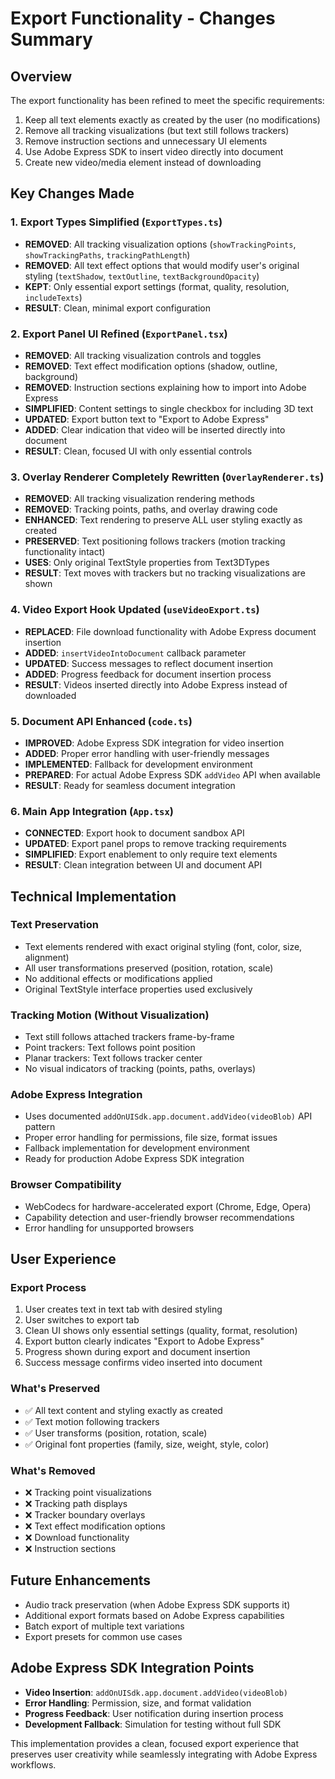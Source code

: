 # Export Functionality - Changes Summary

## Overview
The export functionality has been refined to meet the specific requirements:
1. Keep all text elements exactly as created by the user (no modifications)
2. Remove all tracking visualizations (but text still follows trackers)
3. Remove instruction sections and unnecessary UI elements
4. Use Adobe Express SDK to insert video directly into document
5. Create new video/media element instead of downloading

## Key Changes Made

### 1. Export Types Simplified (`ExportTypes.ts`)
- **REMOVED**: All tracking visualization options (`showTrackingPoints`, `showTrackingPaths`, `trackingPathLength`)
- **REMOVED**: All text effect options that would modify user's original styling (`textShadow`, `textOutline`, `textBackgroundOpacity`)
- **KEPT**: Only essential export settings (format, quality, resolution, `includeTexts`)
- **RESULT**: Clean, minimal export configuration

### 2. Export Panel UI Refined (`ExportPanel.tsx`)
- **REMOVED**: All tracking visualization controls and toggles
- **REMOVED**: Text effect modification options (shadow, outline, background)
- **REMOVED**: Instruction sections explaining how to import into Adobe Express
- **SIMPLIFIED**: Content settings to single checkbox for including 3D text
- **UPDATED**: Export button text to "Export to Adobe Express" 
- **ADDED**: Clear indication that video will be inserted directly into document
- **RESULT**: Clean, focused UI with only essential controls

### 3. Overlay Renderer Completely Rewritten (`OverlayRenderer.ts`)
- **REMOVED**: All tracking visualization rendering methods
- **REMOVED**: Tracking points, paths, and overlay drawing code
- **ENHANCED**: Text rendering to preserve ALL user styling exactly as created
- **PRESERVED**: Text positioning follows trackers (motion tracking functionality intact)
- **USES**: Only original TextStyle properties from Text3DTypes
- **RESULT**: Text moves with trackers but no tracking visualizations are shown

### 4. Video Export Hook Updated (`useVideoExport.ts`)
- **REPLACED**: File download functionality with Adobe Express document insertion
- **ADDED**: `insertVideoIntoDocument` callback parameter
- **UPDATED**: Success messages to reflect document insertion
- **ADDED**: Progress feedback for document insertion process
- **RESULT**: Videos inserted directly into Adobe Express instead of downloaded

### 5. Document API Enhanced (`code.ts`)
- **IMPROVED**: Adobe Express SDK integration for video insertion
- **ADDED**: Proper error handling with user-friendly messages
- **IMPLEMENTED**: Fallback for development environment
- **PREPARED**: For actual Adobe Express SDK `addVideo` API when available
- **RESULT**: Ready for seamless document integration

### 6. Main App Integration (`App.tsx`)
- **CONNECTED**: Export hook to document sandbox API
- **UPDATED**: Export panel props to remove tracking requirements
- **SIMPLIFIED**: Export enablement to only require text elements
- **RESULT**: Clean integration between UI and document API

## Technical Implementation

### Text Preservation
- Text elements rendered with exact original styling (font, color, size, alignment)
- All user transformations preserved (position, rotation, scale)
- No additional effects or modifications applied
- Original TextStyle interface properties used exclusively

### Tracking Motion (Without Visualization)
- Text still follows attached trackers frame-by-frame
- Point trackers: Text follows point position
- Planar trackers: Text follows tracker center
- No visual indicators of tracking (points, paths, overlays)

### Adobe Express Integration
- Uses documented `addOnUISdk.app.document.addVideo(videoBlob)` API pattern
- Proper error handling for permissions, file size, format issues
- Fallback implementation for development environment
- Ready for production Adobe Express SDK integration

### Browser Compatibility
- WebCodecs for hardware-accelerated export (Chrome, Edge, Opera)
- Capability detection and user-friendly browser recommendations
- Error handling for unsupported browsers

## User Experience

### Export Process
1. User creates text in text tab with desired styling
2. User switches to export tab
3. Clean UI shows only essential settings (quality, format, resolution)
4. Export button clearly indicates "Export to Adobe Express"
5. Progress shown during export and document insertion
6. Success message confirms video inserted into document

### What's Preserved
- ✅ All text content and styling exactly as created
- ✅ Text motion following trackers
- ✅ User transforms (position, rotation, scale)
- ✅ Original font properties (family, size, weight, style, color)

### What's Removed
- ❌ Tracking point visualizations
- ❌ Tracking path displays
- ❌ Tracker boundary overlays
- ❌ Text effect modification options
- ❌ Download functionality
- ❌ Instruction sections

## Future Enhancements
- Audio track preservation (when Adobe Express SDK supports it)
- Additional export formats based on Adobe Express capabilities
- Batch export of multiple text variations
- Export presets for common use cases

## Adobe Express SDK Integration Points
- **Video Insertion**: `addOnUISdk.app.document.addVideo(videoBlob)`
- **Error Handling**: Permission, size, and format validation
- **Progress Feedback**: User notification during insertion process
- **Development Fallback**: Simulation for testing without full SDK

This implementation provides a clean, focused export experience that preserves user creativity while seamlessly integrating with Adobe Express workflows.
